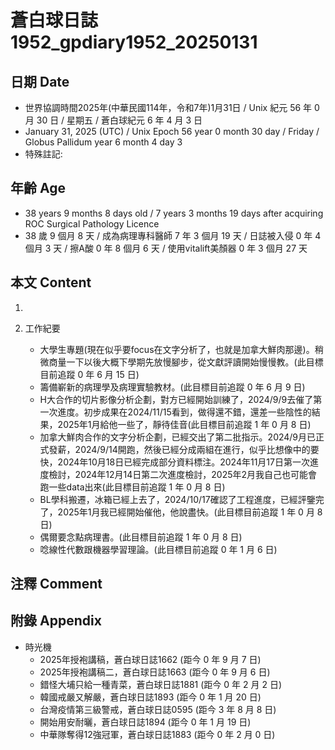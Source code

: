 [_metadata_:encoding]: - "utf-8"
[_metadata_:language]: - "zh-Hant-TW"
[_metadata_:fileformat]: - "markdown"
[_metadata_:MIME_type]: - "text/plain"
[_metadata_:markdown_version]: - "commonmark version 0.30"
[_metadata_:markdown_spec]: - "https://spec.commonmark.org/0.30/"

# 蒼白球日誌1952_gpdiary1952_20250131 #

## 日期 Date ##

* 世界協調時間2025年(中華民國114年，令和7年)1月31日 / Unix 紀元 56 年 0 月 30 日 / 星期五 / 蒼白球紀元 6 年 4 月 3 日
* January 31, 2025 (UTC) / Unix Epoch 56 year 0 month 30 day / Friday / Globus Pallidum year 6 month 4 day 3
* 特殊註記:

## 年齡 Age ##

* 38 years 9 months 8 days old / 7 years 3 months 19 days after acquiring ROC Surgical Pathology Licence
* 38 歲 9 個月 8 天 / 成為病理專科醫師 7 年 3 個月 19 天 / 日誌被入侵 0 年 4 個月 3 天 / 擦A酸 0 年 8 個月 6 天 / 使用vitalift美顏器 0 年 3 個月 27 天

## 本文 Content ##

1. 

2. 工作紀要

    - 大學生專題(現在似乎要focus在文字分析了，也就是加拿大鮮肉那邊)。稍微商量一下以後大概下學期先放慢腳步，從文獻評讀開始慢慢教。(此目標目前追蹤 0 年 6 月 15 日)
    - 籌備嶄新的病理學及病理實驗教材。(此目標目前追蹤 0 年 6 月 9 日)
    - H大合作的切片影像分析企劃，對方已經開始訓練了，2024/9/9去催了第一次進度。初步成果在2024/11/15看到，做得還不錯，還差一些陰性的結果，2025年1月給他一些了，靜待佳音(此目標目前追蹤 1 年 0 月 8 日)
    - 加拿大鮮肉合作的文字分析企劃，已經交出了第二批指示。2024/9月已正式發薪，2024/9/14開跑，然後已經分成兩組在進行，似乎比想像中的要快，2024年10月18日已經完成部分資料標注。2024年11月17日第一次進度檢討，2024年12月14日第二次進度檢討，2025年2月我自己也可能會跑一些data出來(此目標目前追蹤 1 年 0 月 8 日)
    - BL學科搬遷，冰箱已經上去了，2024/10/17確認了工程進度，已經評鑒完了，2025年1月我已經開始催他，他說盡快。(此目標目前追蹤 1 年 0 月 8 日)
    - 偶爾要念點病理書。(此目標目前追蹤 1 年 0 月 8 日)
    - 唸線性代數跟機器學習理論。(此目標目前追蹤 0 年 1 月 6 日)

## 注釋 Comment ##


## 附錄 Appendix ##

* 時光機
    - 2025年授袍講稿，蒼白球日誌1662 (距今 0 年 9 月 7 日)
    - 2025年授袍講稿二，蒼白球日誌1663 (距今 0 年 9 月 6 日)
    - 錯怪大埔只給一種青菜，蒼白球日誌1881 (距今 0 年 2 月 2 日)
    - 韓國戒嚴又解嚴，蒼白球日誌1893 (距今 0 年 1 月 20 日)
    - 台灣疫情第三級警戒，蒼白球日誌0595 (距今 3 年 8 月 8 日)
    - 開始用安耐曬，蒼白球日誌1894 (距今 0 年 1 月 19 日)
    - 中華隊奪得12強冠軍，蒼白球日誌1883 (距今 0 年 2 月 0 日)
